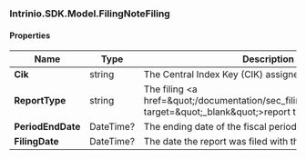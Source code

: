 [//]: # (CLASS:Intrinio.SDK.Model.FilingNoteFiling)

[//]: # (KIND:object)

### Intrinio.SDK.Model.FilingNoteFiling
#### Properties

[//]: # (START_DEFINITION)

Name | Type | Description
------------ | ------------- | -------------
**Cik** | string | The Central Index Key (CIK) assigned to the company &nbsp;
**ReportType** | string | The filing &lt;a href&#x3D;\&quot;/documentation/sec_filing_report_types\&quot; target&#x3D;\&quot;_blank\&quot;&gt;report type&lt;/a&gt; &nbsp;
**PeriodEndDate** | DateTime? | The ending date of the fiscal period for the filing &nbsp;
**FilingDate** | DateTime? | The date the report was filed with the SEC &nbsp;

[//]: # (END_DEFINITION)


